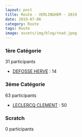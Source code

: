 ```yaml
---
layout: post
title: Route - VERLINGHEM - 2019
date: 2019-07-06
category: Route
tags: Route
image: assets/img/blog/road.jpeg
---
```


### 1ère Catégorie
31 participants
- [DEFOSSE HERVE](https://teamspecializedlille.github.io/works/defosseherve) : 14

### 3ème Catégorie
63 participants
- [LECLERCQ CLEMENT](https://teamspecializedlille.github.io/works/leclercqclement) : 50

### Scratch
0 participants
